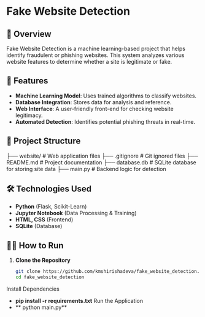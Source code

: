 # Fake Website Detection

## 📌 Overview
Fake Website Detection is a machine learning-based project that helps identify fraudulent or phishing websites. This system analyzes various website features to determine whether a site is legitimate or fake.

## 🚀 Features
- **Machine Learning Model**: Uses trained algorithms to classify websites.
- **Database Integration**: Stores data for analysis and reference.
- **Web Interface**: A user-friendly front-end for checking website legitimacy.
- **Automated Detection**: Identifies potential phishing threats in real-time.

## 📂 Project Structure
├── website/ # Web application files ├── .gitignore # Git ignored files ├── README.md # Project documentation ├── database.db # SQLite database for storing site data ├── main.py # Backend logic for detection

## 🛠️ Technologies Used
- **Python** (Flask, Scikit-Learn)
- **Jupyter Notebook** (Data Processing & Training)
- **HTML, CSS** (Frontend)
- **SQLite** (Database)

## 🏃‍♂️ How to Run
1. **Clone the Repository**
   ```bash
   git clone https://github.com/kmshirishadeva/fake_website_detection.git
   cd fake_website_detection
Install Dependencies
- **pip install -r requirements.txt**
Run the Application
- ** python main.py**
